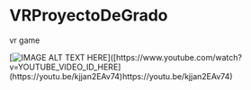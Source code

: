 # VRProyectoDeGrado
vr game


[![IMAGE ALT TEXT HERE]([https://img.youtube.com/vi/YOUTUBE_VIDEO_ID_HERE/0.jpg](https://github.com/MagifulKoala/VRProyectoDeGrado/blob/main/picturess/mainMenu.png?raw=true)https://github.com/MagifulKoala/VRProyectoDeGrado/blob/main/picturess/mainMenu.png?raw=true)]([https://www.youtube.com/watch?v=YOUTUBE_VIDEO_ID_HERE](https://youtu.be/kjjan2EAv74)https://youtu.be/kjjan2EAv74)


